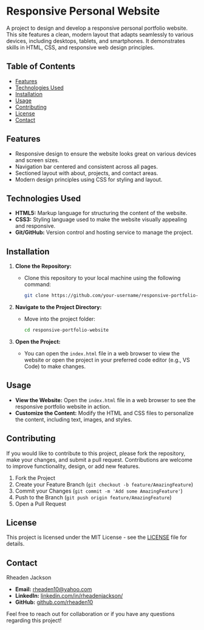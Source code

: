 # Responsive Personal Website

A project to design and develop a responsive personal portfolio website. This site features a clean, modern layout that adapts seamlessly to various devices, including desktops, tablets, and smartphones. It demonstrates skills in HTML, CSS, and responsive web design principles.

## Table of Contents

- [Features](#features)
- [Technologies Used](#technologies-used)
- [Installation](#installation)
- [Usage](#usage)
- [Contributing](#contributing)
- [License](#license)
- [Contact](#contact)

## Features

- Responsive design to ensure the website looks great on various devices and screen sizes.
- Navigation bar centered and consistent across all pages.
- Sectioned layout with about, projects, and contact areas.
- Modern design principles using CSS for styling and layout.

## Technologies Used

- **HTML5:** Markup language for structuring the content of the website.
- **CSS3:** Styling language used to make the website visually appealing and responsive.
- **Git/GitHub:** Version control and hosting service to manage the project.

## Installation

1. **Clone the Repository:**
   - Clone this repository to your local machine using the following command:
     ```bash
     git clone https://github.com/your-username/responsive-portfolio-website.git
     ```
   
2. **Navigate to the Project Directory:**
   - Move into the project folder:
     ```bash
     cd responsive-portfolio-website
     ```

3. **Open the Project:**
   - You can open the `index.html` file in a web browser to view the website or open the project in your preferred code editor (e.g., VS Code) to make changes.

## Usage

- **View the Website:** Open the `index.html` file in a web browser to see the responsive portfolio website in action.
- **Customize the Content:** Modify the HTML and CSS files to personalize the content, including text, images, and styles.

## Contributing

If you would like to contribute to this project, please fork the repository, make your changes, and submit a pull request. Contributions are welcome to improve functionality, design, or add new features.

1. Fork the Project
2. Create your Feature Branch (`git checkout -b feature/AmazingFeature`)
3. Commit your Changes (`git commit -m 'Add some AmazingFeature'`)
4. Push to the Branch (`git push origin feature/AmazingFeature`)
5. Open a Pull Request

## License

This project is licensed under the MIT License - see the [LICENSE](LICENSE) file for details.

## Contact

Rheaden Jackson  
- **Email:** rheaden10@yahoo.com  
- **LinkedIn:** [linkedin.com/in/rheadenjackson/](https://linkedin.com/in/rheadenjackson/)  
- **GitHub:** [github.com/rheaden10](https://github.com/rheaden10)

Feel free to reach out for collaboration or if you have any questions regarding this project!

